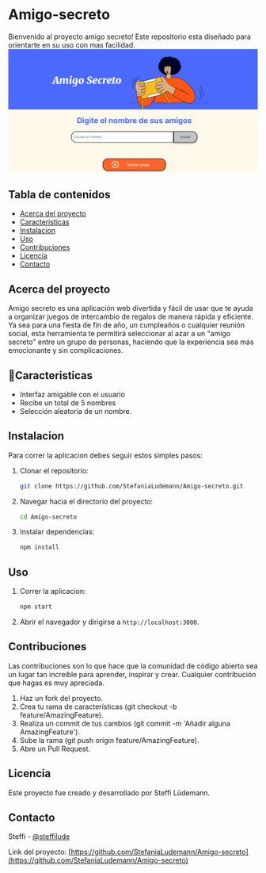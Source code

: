 # Amigo-secreto


Bienvenido al proyecto amigo secreto! Este repositorio esta diseñado para orientarte en su uso con mas facilidad.
![image alt](https://github.com/StefaniaLudemann/Amigo-secreto/blob/main/appWeb.png?raw=true)

## Tabla de contenidos
- [Acerca del proyecto](#acerca-del-proyecto)
- [Caracteristicas](#caracteristicas)
- [Instalacion](#instalacion)
- [Uso](#uso)
- [Contribuciones](#contribuciones)
- [Licencia](#licencia)
- [Contacto](#contacto)

## Acerca del proyecto
Amigo secreto es una aplicación web divertida y fácil de usar que te ayuda a organizar juegos de intercambio de regalos de manera rápida y eficiente. Ya sea para una fiesta de fin de año, un cumpleaños o cualquier reunión social, esta herramienta te permitirá seleccionar al azar a un "amigo secreto" entre un grupo de personas, haciendo que la experiencia sea más emocionante y sin complicaciones.

## :hammer:Caracteristicas
- Interfaz amigable con el usuario
- Recibe un total de 5 nombres
- Selección aleatoria de un nombre.

## Instalacion
Para correr la aplicacion debes seguir estos simples pasos:

1. Clonar el repositorio:
    ```sh
    git clone https://github.com/StefaniaLudemann/Amigo-secreto.git
    ```
2. Navegar hacia el directorio del proyecto:
    ```sh
    cd Amigo-secreto
    ```
3. Instalar dependencias:
    ```sh
    npm install
    ```

## Uso
1. Correr la aplicacion:
    ```sh
    npm start
    ```
2. Abrir el navegador y dirigirse a `http://localhost:3000`.

## Contribuciones
Las contribuciones son lo que hace que la comunidad de código abierto sea un lugar tan increíble para aprender, inspirar y crear. Cualquier contribución que hagas es muy apreciada.

1. Haz un fork del proyecto.
2. Crea tu rama de características (git checkout -b feature/AmazingFeature).
3. Realiza un commit de tus cambios (git commit -m 'Añadir alguna AmazingFeature').
4. Sube la rama (git push origin feature/AmazingFeature).
5. Abre un Pull Request.

## Licencia
Este proyecto fue creado y desarrollado por Steffi Lüdemann.

## Contacto
Steffi - [@steffilude](https://twitter.com/steffilude) 

Link del proyecto: [https://github.com/StefaniaLudemann/Amigo-secreto](https://github.com/StefaniaLudemann/Amigo-secreto)
